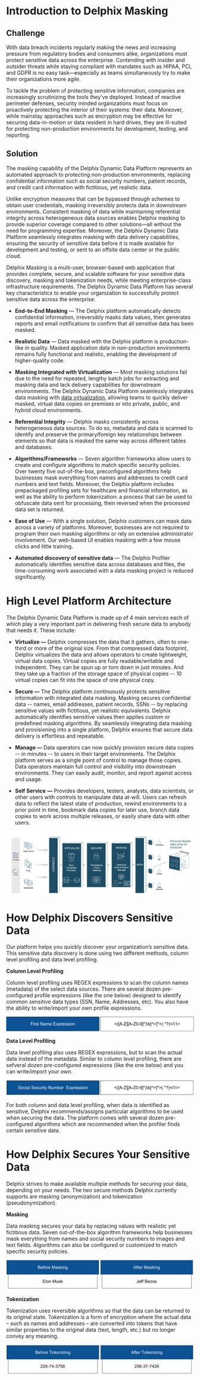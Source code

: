 # Introduction to Delphix Masking 

## Challenge

With data breach incidents regularly making the news and increasing
pressure from regulatory bodies and consumers alike, organizations must
protect sensitive data across the enterprise. Contending with insider
and outsider threats while staying compliant with mandates such as
HIPAA, PCI, and GDPR is no easy task—especially as teams simultaneously
try to make their organizations more agile.

To tackle the problem of protecting sensitive information, companies are
increasingly scrutinizing the tools they’ve deployed. Instead of
reactive perimeter defenses, security minded organizations must focus on
proactively protecting the interior of their systems: their data.
Moreover, while mainstay approaches such as encryption may be effective
for securing data-in-motion or data resident in hard drives, they are
ill-suited for protecting non-production environments for development,
testing, and reporting.

## Solution

The masking capability of the Delphix Dynamic Data Platform represents
an automated approach to protecting non-production environments,
replacing confidential information such as social security numbers,
patient records, and credit card information with fictitious, yet
realistic data.

Unlike encryption measures that can be bypassed through schemes to
obtain user credentials, masking irreversibly protects data in
downstream environments. Consistent masking of data while maintaining
referential integrity across heterogeneous data sources enables Delphix
masking to provide superior coverage compared to other solutions—all
without the need for programming expertise. Moreover, the Delphix
Dynamic Data Platform seamlessly integrates masking with data delivery 
capabilities, ensuring the security of sensitive data before it is made 
available for development and testing, or sent to an offsite data center 
or the public cloud.

Delphix Masking is a multi-user, browser-based web application that
provides complete, secure, and scalable software for your sensitive data
discovery, masking and tokenization needs, while meeting
enterprise-class infrastructure requirements. The Delphix Dynamic Data
Platform has several key characteristics to enable your organization to
successfully protect sensitive data across the enterprise:

  - **End-to-End Masking** — The Delphix platform automatically detects
    confidential information, irreversibly masks data values, then
    generates reports and email notifications to confirm that all sensitive 
    data has been masked.

  - **Realistic Data** — Data masked with the Delphix platform is
    production-like in quality. Masked application data in
    non-production environments remains fully functional and realistic,
    enabling the development of higher-quality code.

  - **Masking Integrated with Virtualization** — Most masking solutions
    fail due to the need for repeated, lengthy batch jobs for extracting
    and masking data and lack delivery capabilities for downstream
    environments. The Delphix Dynamic Data Platform seamlessly
    integrates data masking with [<span class="underline">data
    virtualization</span>](https://docs.delphix.com/docs/introduction/database-virtualization-with-delphix),
    allowing teams to quickly deliver masked, virtual data copies on
    premises or into private, public, and hybrid cloud environments.

  - **Referential Integrity** — Delphix masks consistently across
    heterogeneous data sources. To do so, metadata and data is scanned
    to identify and preserve the primary/foreign key relationships
    between elements so that data is masked the same way across
    different tables and databases.

  - **Algorithms/Frameworks** — Seven algorithm frameworks allow users 
    to create and configure algorithms to match specific security policies.
    Over twenty five out-of-the-box, preconfigured algorithms help businesses
    mask everything from names and addresses to credit card numbers and text 
    fields. Moreover, the Delphix platform includes prepackaged profiling 
    sets for healthcare and financial information, as well as the ability 
    to perform tokenization: a process that can be used to obfuscate data 
    sent for processing, then reversed when the processed data set is 
    returned.

  - **Ease of Use** — With a single solution, Delphix customers can mask
    data across a variety of platforms. Moreover, businesses are not
    required to program their own masking algorithms or rely on
    extensive administrator involvement. Our web-based UI enables
    masking with a few mouse clicks and little training.

<!-- end list -->

  - **Automated discovery of sensitive data** — The Delphix Profiler
    automatically identifies sensitive data across databases and files,
    the time-consuming work associated with a data masking project is
    reduced significantly.

# High Level Platform Architecture 

The Delphix Dynamic Data Platform is made up of 4 main services each of
which play a very important part in delivering fresh secure data to
anybody that needs it. These include:

  - **Virtualize —** Delphix compresses the data that it gathers, often to
    one-third or more of the original size. From that compressed data 
    footprint, Delphix virtualizes the data and allows operators to create
    lightweight, virtual data copies. Virtual copies are fully
    readable/writable and independent. They can be spun up or torn down
    in just minutes. And they take up a fraction of the storage space of
    physical copies -- 10 virtual copies can fit into the space of one
    physical copy.

  - **Secure —** The Delphix platform continuously protects sensitive
    information with integrated data masking. Masking secures
    confidential data -- names, email addresses, patient records, SSNs
    -- by replacing sensitive values with fictitious, yet realistic
    equivalents. Delphix automatically identifies sensitive values then
    applies custom or predefined masking algorithms. By seamlessly
    integrating data masking and provisioning into a single platform,
    Delphix ensures that secure data delivery is effortless and
    repeatable.

  - **Manage —** Data operators can now quickly provision secure data
    copies -- in minutes -- to users in their target environments. The
    Delphix platform serves as a single point of control to manage those
    copies. Data operators maintain full control and visibility into
    downstream environments. They can easily audit, monitor, and report
    against access and usage.

  - **Self Service** **—** Provides developers, testers, analysts, data
    scientists, or other users with controls to manipulate data at-will.
    Users can refresh data to reflect the latest state of production,
    rewind environments to a prior point in time, bookmark data copies
    for later use, branch data copies to work across multiple releases,
    or easily share data with other users.

![](./media/image1.png)

# How Delphix Discovers Sensitive Data 

Our platform helps you quickly discover your organization’s sensitive
data. This sensitive data discovery is done using two different methods,
column level profiling and data level profiling.

**Column Level Profiling**

Column level profiling uses REGEX expressions to scan the column names
(metadata) of the select data sources. There are several dozen
pre-configured profile expressions (like the one below) designed to
identify common sensitive data types (SSN, Name, Addresses, etc). You
also have the ability to write/import your own profile expressions.

![](./media/image2.png)

**Data Level Profiling**

Data level profiling also uses REGEX expressions, but to scan the actual
data instead of the metadata. Similar to column level profiling, there
are sefveral dozen pre-configured expressions (like the one below) and
you can write/import your own.

![](./media/image3.png)

For both column and data level profiling, when data is identified as
sensitive, Delphix recommends/assigns particular algorithms to be used
when securing the data. The platform comes with several dozen
pre-configured algorithms which are recommended when the profiler finds
certain sensitive data.

# How Delphix Secures Your Sensitive Data

Delphix strives to make available multiple methods for securing your
data, depending on your needs. The two secure methods Delphix currently
supports are masking (anonymization) and tokenization
(pseudonymization).

**Masking**

Data masking secures your data by replacing values with realistic yet
fictitious data. Seven out-of-the-box algorithm frameworks help
businesses mask everything from names and social security numbers to
images and text fields. Algorithms can also be configured or customized
to match specific security policies.

![](./media/image4.png)

**Tokenization**

Tokenization uses reversible algorithms so that the data can be returned
to its original state. Tokenization is a form of encryption where the
actual data – such as names and addresses – are converted into tokens
that have similar properties to the original data (text, length, etc.)
but no longer convey any meaning.

![](./media/image5.png)
